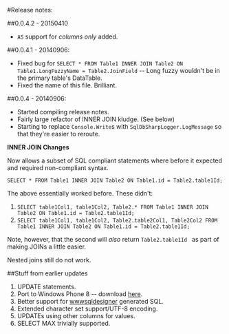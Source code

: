 #Release notes:
<br>

##0.0.4.2 - 20150410

* `AS` support for *columns only* added.

##0.0.4.1 - 20140906:

* Fixed bug for `SELECT * FROM Table1 INNER JOIN Table2 ON Table1.LongFuzzyName = Table2.JoinField` -- Long fuzzy wouldn't be in the primary table's DataTable.
* Fixed the name of this file.  Brilliant.

##0.0.4 - 20140906:

* Started compiling release notes.
* Fairly large refactor of INNER JOIN kludge. (See below)
* Starting to replace `Console.Write`s with `SqlDbSharpLogger.LogMessage` so that they're easier to reroute.

**INNER JOIN Changes**

Now allows a subset of SQL compliant statements where before it expected and required non-compliant syntax.

`SELECT * FROM Table1 INNER JOIN Table2 ON Table1.id = Table2.table1Id;`

The above essentially worked before. These didn't:

1. `SELECT table1Col1, table1Col2, Table2.* FROM Table1 INNER JOIN Table2 ON Table1.id = Table2.table1Id;`
2. `SELECT table1Col1, table1Col2, Table2.table2Col1, Table2Col2 FROM Table1 INNER JOIN Table2 ON Table1.id = Table2.table1Id;`


Note, however, that the second will *also* return `Table2.table1Id ` as part of making JOINs a little easier.

Nested joins still do not work. 

##Stuff from earlier updates

1. UPDATE statements.
2. Port to Windows Phone 8 -- download [here](https://github.com/ruffin--/SqlDbSharp/blob/master/bin/SqlDbSharpWP8.dll?raw=true).
3. Better support for [wwwsqldesigner](http://code.google.com/p/wwwsqldesigner/) generated SQL.
4. Extended character set support/UTF-8 encoding.
5. UPDATEs using other columns for values.
6. SELECT MAX trivially supported.
